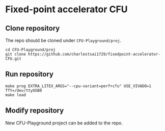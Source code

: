 # Fixed-point accelerator CFU

## Clone repository
The repo should be cloned under `CFU-Playground/proj`.
```
cd CFU-Playground/proj
git clone https://github.com/charlestsai1729/fixedpoint-accelerator-CFU.git
```
## Run repository
```
make prog EXTRA_LITEX_ARGS="--cpu-variant=perf+cfu" USE_VIVADO=1 TTY=/dev/ttyUSB0
make load
```
## Modify repository
New CFU-Playground project can be added to the repo.
